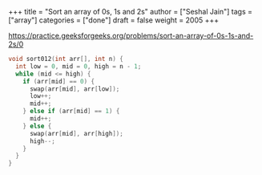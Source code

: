 +++
title = "Sort an array of 0s, 1s and 2s"
author = ["Seshal Jain"]
tags = ["array"]
categories = ["done"]
draft = false
weight = 2005
+++

<https://practice.geeksforgeeks.org/problems/sort-an-array-of-0s-1s-and-2s/0>

```cpp
void sort012(int arr[], int n) {
  int low = 0, mid = 0, high = n - 1;
  while (mid <= high) {
    if (arr[mid] == 0) {
      swap(arr[mid], arr[low]);
      low++;
      mid++;
    } else if (arr[mid] == 1) {
      mid++;
    } else {
      swap(arr[mid], arr[high]);
      high--;
    }
  }
}
```
